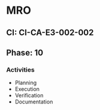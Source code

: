 # MRO

## CI: CI-CA-E3-002-002
## Phase: 10

### Activities
- Planning
- Execution
- Verification
- Documentation
